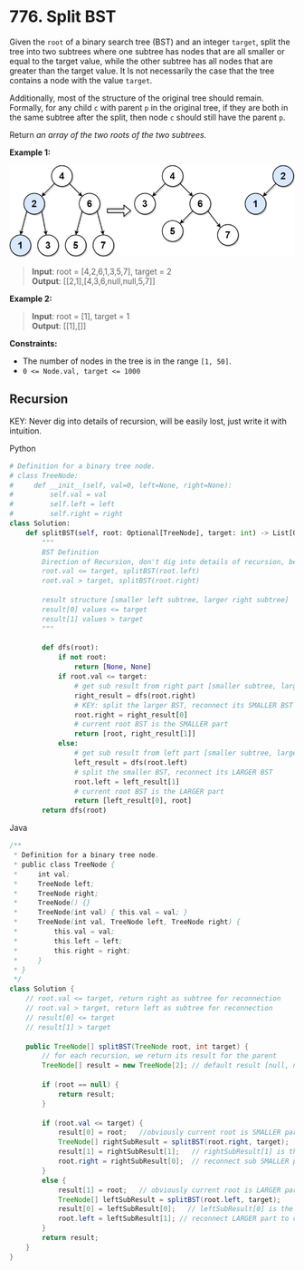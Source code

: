 # 776. Split BST

Given the `root` of a binary search tree (BST) and an integer `target`, split the tree into two subtrees where one subtree has nodes that are all smaller or equal to the target value, while the other subtree has all nodes that are greater than the target value. It Is not necessarily the case that the tree contains a node with the value `target`.

Additionally, most of the structure of the original tree should remain. Formally, for any child `c` with parent `p` in the original tree, if they are both in the same subtree after the split, then node `c` should still have the parent `p`.

Return *an array of the two roots of the two subtrees.*

 

**Example 1:**

![img.png](../../Images/776-1.png)


>**Input**: root = [4,2,6,1,3,5,7], target = 2  
**Output**: [[2,1],[4,3,6,null,null,5,7]]  


**Example 2:**

>**Input**: root = [1], target = 1  
**Output**: [[1],[]]  
 

**Constraints:**

* The number of nodes in the tree is in the range `[1, 50]`.
* `0 <= Node.val, target <= 1000`


## Recursion

KEY: Never dig into details of recursion, will be easily lost, just write it with intuition.

Python
```python
# Definition for a binary tree node.
# class TreeNode:
#     def __init__(self, val=0, left=None, right=None):
#         self.val = val
#         self.left = left
#         self.right = right
class Solution:
    def splitBST(self, root: Optional[TreeNode], target: int) -> List[Optional[TreeNode]]:
        """
        BST Definition
        Direction of Recursion, don't dig into details of recursion, be easily lost
        root.val <= target, splitBST(root.left)
        root.val > target, splitBST(root.right)
        
        result structure [smaller left subtree, larger right subtree]
        result[0] values <= target
        result[1] values > target
        """

        def dfs(root):
            if not root:
                return [None, None]
            if root.val <= target:
                # get sub result from right part [smaller subtree, larger subtree]
                right_result = dfs(root.right)
                # KEY: split the larger BST, reconnect its SMALLER BST
                root.right = right_result[0]
                # current root BST is the SMALLER part
                return [root, right_result[1]]
            else:
                # get sub result from left part [smaller subtree, larger subtree]
                left_result = dfs(root.left)
                # split the smaller BST, reconnect its LARGER BST
                root.left = left_result[1]
                # current root BST is the LARGER part
                return [left_result[0], root]
        return dfs(root)
```

Java

```java
/**
 * Definition for a binary tree node.
 * public class TreeNode {
 *     int val;
 *     TreeNode left;
 *     TreeNode right;
 *     TreeNode() {}
 *     TreeNode(int val) { this.val = val; }
 *     TreeNode(int val, TreeNode left, TreeNode right) {
 *         this.val = val;
 *         this.left = left;
 *         this.right = right;
 *     }
 * }
 */
class Solution {
    // root.val <= target, return right as subtree for reconnection
    // root.val > target, return left as subtree for reconnection
    // result[0] <= target
    // result[1] > target

    public TreeNode[] splitBST(TreeNode root, int target) {
        // for each recursion, we return its result for the parent
        TreeNode[] result = new TreeNode[2]; // default result [null, null]

        if (root == null) {
            return result;
        }

        if (root.val <= target) {
            result[0] = root;   //obviously current root is SMALLER part
            TreeNode[] rightSubResult = splitBST(root.right, target);
            result[1] = rightSubResult[1];   // rightSubResult[1] is the LARGER part for cuurent result
            root.right = rightSubResult[0];  // reconnect sub SMALLER part to current root
        }
        else {
            result[1] = root;   // obviously current root is LARGER part
            TreeNode[] leftSubResult = splitBST(root.left, target);
            result[0] = leftSubResult[0];   // leftSubResult[0] is the SMALLER part for current result
            root.left = leftSubResult[1]; // reconnect LARGER part to current root
        }
        return result;
    }   
}
```